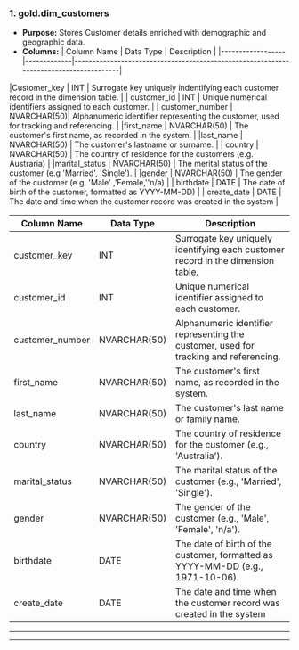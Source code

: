 ### 1. **gold.dim_customers**
- **Purpose:** Stores Customer details enriched with demographic and geographic data.
- **Columns:**
| Column Name      | Data Type   | Description                                                                           |
|------------------|-------------|---------------------------------------------------------------------------------------|

|Customer_key      | INT         | Surrogate key uniquely indentifying each customer record in the dimension table.       |
| customer_id      | INT         | Unique numerical identifiers assigned to each customer.                                |
| customer_number  | NVARCHAR(50)| Alphanumeric identifier representing the customer, used for tracking and referencing.  |
|first_name        | NVARCHAR(50) | The customer's first name, as recorded in the system.                                 |
|last_name         | NVARCHAR(50) | The customer's lastname or surname.                                                   |
| country          | NVARCHAR(50) | The country of residence for the customers (e.g. Austraria)                           |
|marital_status    | NVARCHAR(50) | The merital status of the customer (e.g 'Married', 'Single').                         |
|gender            | NVARCHAR(50) | The gender of the customer (e.g, 'Male' ,'Female,''n/a)                               |
| birthdate        | DATE         | The date of birth of the customer, formatted as YYYY-MM-DD)                           |
| create_date      | DATE         | The date and time when the customer record was created in the system                  |





| Column Name      | Data Type     | Description                                                                                   |
|------------------|---------------|-----------------------------------------------------------------------------------------------|
| customer_key     | INT           | Surrogate key uniquely identifying each customer record in the dimension table.               |
| customer_id      | INT           | Unique numerical identifier assigned to each customer.                                        |
| customer_number  | NVARCHAR(50)  | Alphanumeric identifier representing the customer, used for tracking and referencing.         |
| first_name       | NVARCHAR(50)  | The customer's first name, as recorded in the system.                                         |
| last_name        | NVARCHAR(50)  | The customer's last name or family name.                                                     |
| country          | NVARCHAR(50)  | The country of residence for the customer (e.g., 'Australia').                               |
| marital_status   | NVARCHAR(50)  | The marital status of the customer (e.g., 'Married', 'Single').                              |
| gender           | NVARCHAR(50)  | The gender of the customer (e.g., 'Male', 'Female', 'n/a').                                  |
| birthdate        | DATE          | The date of birth of the customer, formatted as YYYY-MM-DD (e.g., 1971-10-06).               |
| create_date      | DATE          | The date and time when the customer record was created in the system|

---

----

